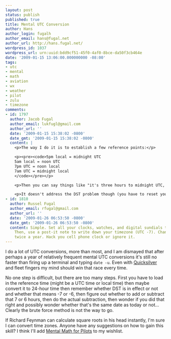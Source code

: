 ```yaml
---
layout: post
status: publish
published: true
title: Mental UTC Conversion
author: Hans
author_login: fugalh
author_email: hans@fugal.net
author_url: http://hans.fugal.net/
wordpress_id: 1037
wordpress_url: urn:uuid:bdd9cf51-45f0-4af0-8bce-da50f3cb464e
date: '2009-01-15 13:06:00.000000000 -08:00'
tags:
- utc
- mental
- math
- aviation
- wx
- weather
- pilot
- zulu
- timezone
comments:
- id: 1797
  author: Jacob Fugal
  author_email: lukfugl@gmail.com
  author_url: ''
  date: '2009-01-15 15:38:02 -0800'
  date_gmt: '2009-01-15 15:38:02 -0800'
  content: |
    <p>The way I do it is to establish a few reference points:</p>

    <p><pre><code>5pm local = midnight UTC
    5am local = noon UTC
    7pm UTC = noon local
    7am UTC = midnight local
    </code></pre></p>

    <p>Then you can say things like "it's three hours to midnight UTC, which puts it three hours to 5pm local, that's 2pm local" or "it's 2 past noon local, so that's 2 past 7pm UTC, or 9pm UTC"</p>

    <p>It doesn't address the DST problem though (you have to reset your reference points when you switch back and forth, and this does trip me up sometimes), and it kind of anchors you to a specific "local". So it's not perfect, but it usually works for me.</p>
- id: 1810
  author: Russel Fugal
  author_email: rfugal@gmail.com
  author_url: ''
  date: '2009-01-26 06:53:50 -0800'
  date_gmt: '2009-01-26 06:53:50 -0800'
  content: Simple. Set all your clocks, watches, and digital sundials to UTC time.
    Then, use a post-it note to write down your timezone (UTC -7). Change the post-it
    twice a year. Hack you cell phone clock or ignore it.
---
```

<p>I do a lot of UTC conversions, more than most, and I am dismayed that after perhaps a year of relatively frequent mental UTC conversions it's still no faster than firing up a terminal and typing <code>date -u</code>. Even with <a href="http://docs.blacktree.com/quicksilver/what_is_quicksilver">Quicksilver</a> and fleet fingers my mind should win that race every time.</p>

<p>No one step is difficult, but there are too many steps. First you have to load in the reference time (might be a UTC time or local time) then maybe convert it to 24-hour time then remember whether DST is in effect or not and whether that means -7 or -6, then figure out whether to add or subtract that 7 or 6 hours, then do the actual subtraction, then wonder if you did that right and possibly wonder whether that's the same date as today or not… Clearly the brute force method is not the way to go.</p>

<p>If Richard Feynman can calculate square roots in his head instantly, I'm sure I can convert time zones. Anyone have any suggestions on how to gain this skill? I think I'll add <a href="http://www.amazon.com/exec/obidos/ASIN/1560275103/thefug-20">Mental Math for Pilots</a> to my wishlist.</p>
